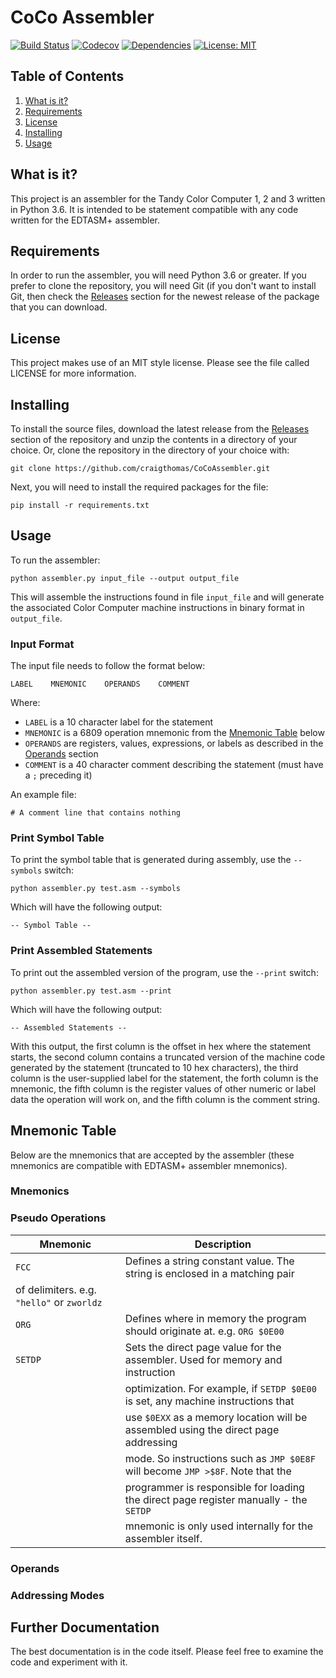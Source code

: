 # CoCo Assembler

[![Build Status](https://img.shields.io/travis/craigthomas/CoCoAssembler?style=flat-square)](https://travis-ci.org/craigthomas/CoCoAssembler) 
[![Codecov](https://img.shields.io/codecov/c/gh/craigthomas/CoCoAssembler?style=flat-square)](https://codecov.io/gh/craigthomas/CoCoAssembler) 
[![Dependencies](https://img.shields.io/librariesio/github/craigthomas/CoCoAssembler?style=flat-square)](https://libraries.io/github/craigthomas/CoCoAssembler)
[![License: MIT](https://img.shields.io/badge/license-MIT-blue.svg?style=flat-square)](https://opensource.org/licenses/MIT)

## Table of Contents

1. [What is it?](#what-is-it)
2. [Requirements](#requirements)
3. [License](#license)
4. [Installing](#installing)
5. [Usage](#usage)

## What is it?

This project is an assembler for the Tandy Color Computer 1, 2 and 3 written in Python 3.6. 
It is intended to be statement compatible with any code written for the EDTASM+ assembler.

## Requirements

In order to run the assembler, you will need Python 3.6 or greater. If you
prefer to clone the repository, you will need Git (if you don't want to 
install Git, then check the [Releases](https://github.com/craigthomas/CoCoAssembler/releases)
section for the newest release of the package that you can download.

## License

This project makes use of an MIT style license. Please see the file called 
LICENSE for more information.

## Installing

To install the source files, download the latest release from the 
[Releases](https://github.com/craigthomas/CoCoAssembler/releases) 
section of the repository and unzip the contents in a directory of your 
choice. Or, clone the repository in the directory of your choice with:

    git clone https://github.com/craigthomas/CoCoAssembler.git

Next, you will need to install the required packages for the file:

    pip install -r requirements.txt

    
## Usage

To run the assembler:

    python assembler.py input_file --output output_file

This will assemble the instructions found in file `input_file` and will generate
the associated Color Computer machine instructions in binary format in `output_file`.

### Input Format

The input file needs to follow the format below:

    LABEL    MNEMONIC    OPERANDS    COMMENT

Where:

* `LABEL` is a 10 character label for the statement
* `MNEMONIC` is a 6809 operation mnemonic from the [Mnemonic Table](#mnemonic-table) below
* `OPERANDS` are registers, values, expressions, or labels as described in the [Operands](#operands) section
* `COMMENT` is a 40 character comment describing the statement (must have a `;` preceding it)

An example file:

    # A comment line that contains nothing


### Print Symbol Table

To print the symbol table that is generated during assembly, use the `--symbols` 
switch:

    python assembler.py test.asm --symbols

Which will have the following output:

    -- Symbol Table --


### Print Assembled Statements

To print out the assembled version of the program, use the `--print` switch:

    python assembler.py test.asm --print

Which will have the following output:

    -- Assembled Statements --

With this output, the first column is the offset in hex where the statement starts,
the second column contains a truncated version of the machine code generated by the
statement (truncated to 10 hex characters), the third column is the user-supplied 
label for the statement, the forth column is the mnemonic, the fifth
column is the register values of other numeric or label data the operation will
work on, and the fifth column is the comment string.

## Mnemonic Table

Below are the mnemonics that are accepted by the assembler (these mnemonics are 
compatible with EDTASM+ assembler mnemonics).
 
### Mnemonics

### Pseudo Operations

| Mnemonic | Description |
| -------- | ----------- |
| `FCC`    | Defines a string constant value. The string is enclosed in a matching pair              
             of delimiters. e.g. `"hello"` or `zworldz`                                             |
| `ORG`    | Defines where in memory the program should originate at. e.g. `ORG $0E00`              |
| `SETDP`  | Sets the direct page value for the assembler. Used for memory and instruction          |
|          | optimization. For example, if `SETDP $0E00` is set, any machine instructions that      |
|          | use `$0EXX` as a memory location will be assembled using the direct page addressing    |
|          | mode. So instructions such as `JMP $0E8F` will become `JMP >$8F`. Note that the        |
|          | programmer is responsible for loading the direct page register manually - the `SETDP`  |
|          | mnemonic is only used internally for the assembler itself.                             |

### Operands

### Addressing Modes

## Further Documentation

The best documentation is in the code itself. Please feel free to examine the
code and experiment with it.
